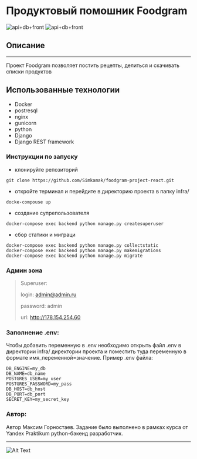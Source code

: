 # Продуктовый помошник Foodgram 

![api+db+front](https://github.com/Simkamak/foodgram-project-react/actions/workflows/foodgram_project.yml/badge.svg)
![api+db+front](https://img.shields.io/github/repo-size/Simkamak/foodgram-project-react)

## Описание

---

Проект Foodgram позволяет постить рецепты, делиться и скачивать списки продуктов

## Использованные технологии

- Docker
- postresql
- nginx
- gunicorn
- python
- Django
- Django REST framework

### Инструкции по запуску
- клонируйте репозиторий
```
git clone https://github.com/Simkamak/foodgram-project-react.git
```
- откройте терминал и перейдите в директорию проекта в папку infra/
```
docke-compouse up
```
- создание супрепользователя
```
docker-compose exec backend python manage.py createsuperuser
```
- сбор статики и миграци
```
docker-compose exec backend python manage.py collectstatic
docker-compose exec backend python manage.py makemigrations
docker-compose exec backend python manage.py migrate
```
### Админ зона

>Superuser:
>
>login: admin@admin.ru
>
>password: admin
>
>url:  http://178.154.254.60

### Заполнение .env:

Чтобы добавить переменную в .env необходимо открыть файл .env в директории 
infra/ 
директории проекта и поместить туда переменную в формате имя_переменной=значение. 
Пример .env файла:

```
DB_ENGINE=my_db
DB_NAME=db_name
POSTGRES_USER=my_user
POSTGRES_PASSWORD=my_pass
DB_HOST=db_host
DB_PORT=db_port
SECRET_KEY=my_secret_key
```
### Автор:

Автор Максим Горностаев. Задание было выполнено в рамках курса от Yandex 
Praktikum python-бэкенд разработчик.
___
![Alt Text](https://avatars0.githubusercontent.com/u/30868400?s*)
